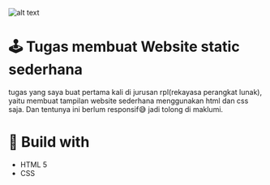 ![alt text](https://github.com/Albretus2/Website-Sederhana/blob/main/img/Screen%20Shot%202024-04-03%20at%2014.36.19.png?raw=true)
# 🕹 Tugas membuat Website static sederhana
tugas yang saya buat pertama kali di jurusan rpl(rekayasa perangkat lunak), yaitu membuat tampilan website sederhana menggunakan html dan css saja. 
Dan tentunya ini berlum responsif😅 jadi tolong di maklumi.


# 📌 Build with
- HTML 5
- CSS
